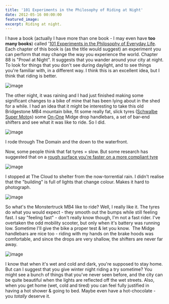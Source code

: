 ```yaml
---
title: '101 Experiments in the Philosophy of Riding at Night'
date: 2012-05-16 00:00:00
featured_image: 
excerpt: Riding at night.
---
```

I have a book (actually I have more than one book - I may even have **too many books**) called '[101 Experiments in the Philosophy of Everyday Life](https://www.bookdepository.co.uk/101-Experiments-Philosophy-Everyday-Life-Roger-Pol-Droit/9780571212064). Each chapter of this book is (as the title would suggest) an experiment you can perform that may change the way you experience the world. Chapter 88 is "Prowl at Night". It suggests that you wander around your city at night. To look for things that you don't see during daylight, and to see things you're familiar with, in a different way. I think this is an excellent idea, but I think that riding is better.

![image](https://aucklandbikeslob.com/wp-content/uploads/2012/05/r0012166.jpg)

The other night, it was raining and I had just finished making some significant changes to a bike of mine that has been lying about in the shed for a while. I had an idea that it might be interesting to take this old Bridgestone MB4 mountain bike, fit some really fat, slick tyres ([Schwalbe Super Moto](https://www.schwalbetires.com/super_moto_page)s) some [On-One](https://www.on-one.co.uk/) Midge drop handlebars, a set of bar-end shifters and see what it was like to ride. So I did.

![image](https://aucklandbikeslob.com/wp-content/uploads/2012/05/r0012174.jpg)

I rode through The Domain and the down to the waterfront.

Now, some people think that fat tyres = slow. But some research has suggested that on a [rough surface you're faster on a more compliant tyre](https://janheine.wordpress.com/2010/10/18/science-and-bicycles-1-tires-and-pressure/)

![image](https://aucklandbikeslob.com/wp-content/uploads/2012/05/r0012179.jpg)

I stopped at The Cloud to shelter from the now-torrential rain. I didn't realise that the "building" is full of lights that change colour. Makes it hard to photograph.

![image](https://aucklandbikeslob.com/wp-content/uploads/2012/05/r0012190.jpg)

So what's the Monstertruck MB4 like to ride? Well, I really like it. The tyres do what you would expect - they smooth out the bumps while still feeling fast. I say "feeling fast" - don't really know though, I'm not a fast rider. I've overtaken the odd mobility scooter, but only when it's battery was running low. Sometime I'll give the bike a proper test & let you know.  The Midge handlebars are nice too - riding with my hands on the brake hoods was comfortable, and since the drops are very shallow, the shifters are never far away.

![image](https://aucklandbikeslob.com/wp-content/uploads/2012/05/r0012195.jpg)

I know that when it's wet and cold and dark, you're supposed to stay home. But can I suggest that you give winter night riding a try sometime? You might see a bunch of things that you've never seen before, and the city can be quite beautiful when the lights are reflected off the wet streets. Also, when you get home (wet, cold and tired) you can feel fully justified in having a hot shower & going to bed. Maybe even have a hot-chocolate - you *totally* deserve it.